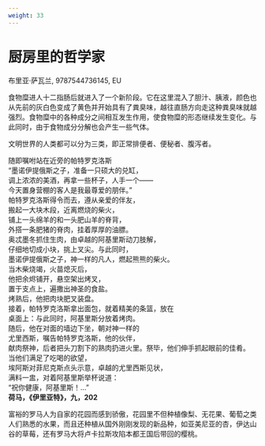 ```yaml
---
weight: 33
---
```

# 厨房里的哲学家

布里亚·萨瓦兰, 9787544736145, EU

食物糜进人十二指肠后就进入了一个新阶段。它在这里混入了胆汁、胰液，颜色也从先前的灰白色变成了黄色并开始具有了粪臭味，越往直肠方向走这种粪臭味就越强烈。食物糜中的各种成分之间相互发生作用，使食物糜的形态继续发生变化。与此同时，由于食物成分分解也会产生一些气体。

文明世界的人类都可以分为三类，即正常排便者、便秘者、腹泻者。

随即嘱咐站在近旁的帕特罗克洛斯  
“墨诺伊提俄斯之子，准备一只硕大的兑缸，  
调上浓浓的美酒，再拿一些杯子，人手一个——  
今天置身营棚的客人是我最尊爱的朋伴。”  
帕特罗克洛斯得令而去，遵从亲爱的伴友，  
搬起一大块木段，近离燃烧的柴火，  
铺上一头绵羊的和一头肥山羊的脊背，  
外搭一条肥猪的脊肉，挂着厚厚的油膘。  
奥忒墨冬抓住生肉，由卓越的阿基里斯动刀肢解，  
仔细地切成小块，挑上叉尖。与此同时，  
墨诺伊提俄斯之子，神一样的凡人，燃起熊熊的柴火。  
当木柴烧竭，火苗熄灭后，  
他把余烬铺开，悬空架出烤叉，  
置于支点上，遍撒出神圣的食盐。  
烤熟后，他把肉块肥叉装盘。  
接着，帕特罗克洛斯拿出面包，就着精美的条篮，放在  
桌面上：与此同时，阿基里斯分放着烤肉。  
随后，他在对面的墙边下坐，朝对神一样的  
尤里西斯，嘱告帕特罗克洛斯，他的伙伴，  
献肉祭神，后者把头刀割下的熟肉扔进火里。祭毕，他们伸手抓起眼前的佳肴。  
当他们满足了吃喝的欲望，  
埃阿斯对菲尼克斯点头示意，卓越的尤里西斯见状，  
满料一盅，对着阿基里斯举杯说道：  
“祝你健康，阿基里斯！…”  
**荷马，《伊里亚特》，九，202**

富裕的罗马人为自家的花园而感到骄傲，花园里不但种植像梨、无花果、葡萄之类人们熟悉的水果，而且还种植从国外刚刚发现的新品种，如亚美尼亚的杏，伊达山谷的草莓，还有罗马大将卢卡拉斯攻陷本都王国后带回的樱桃。